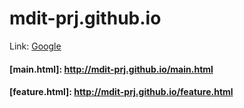 # mdit-prj.github.io

Link: [Google](https://google.com, "google link")
#### [main.html]: http://mdit-prj.github.io/main.html  
#### [feature.html]: http://mdit-prj.github.io/feature.html
